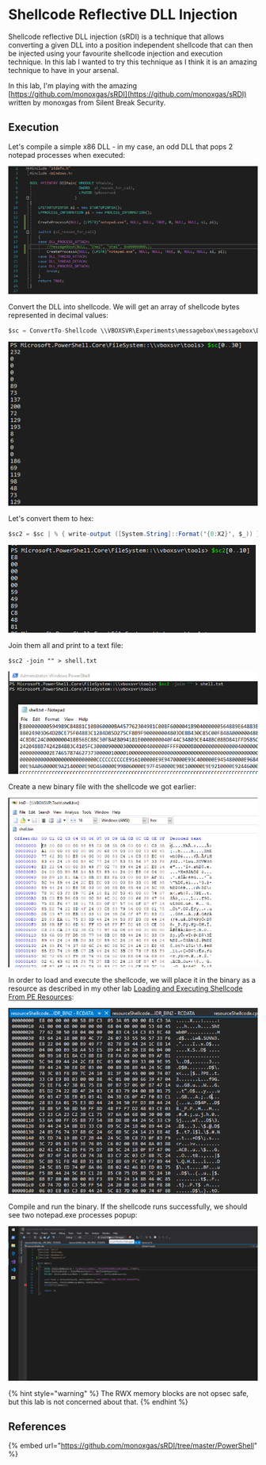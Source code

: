 # Shellcode Reflective DLL Injection

Shellcode reflective DLL injection \(sRDI\) is a technique that allows converting a given DLL into a position independent shellcode that can then be injected using your favourite shellcode injection and execution technique. In this lab I wanted to try this technique as I think it is an amazing technique to have in your arsenal.

In this lab, I'm playing with the amazing [https://github.com/monoxgas/sRDI](https://github.com/monoxgas/sRDI) written by monoxgas from Silent Break Security.

## Execution

Let's compile a simple x86 DLL - in my case, an odd DLL that pops 2 notepad processes when executed:

![](../../.gitbook/assets/image%20%28167%29.png)

Convert the DLL into shellcode. We will get an array of shellcode bytes represented in decimal values:

```csharp
$sc = ConvertTo-Shellcode \\VBOXSVR\Experiments\messagebox\messagebox\Debug\messagebox.dll
```

![](../../.gitbook/assets/image%20%28131%29.png)

Let's convert them to hex:

```csharp
$sc2 = $sc | % { write-output ([System.String]::Format('{0:X2}', $_)) }
```

![](../../.gitbook/assets/image%20%28121%29.png)

Join them all and print to a text file:

```text
$sc2 -join "" > shell.txt
```

![](../../.gitbook/assets/image%20%28106%29.png)

Create a new binary file with the shellcode we got earlier:

![](../../.gitbook/assets/image%20%28108%29.png)

In order to load and execute the shellcode, we will place it in the binary as a resource as described in my other lab [Loading and Executing Shellcode From PE Resources](loading-and-executing-shellcode-from-portable-executable-resources.md):

![](../../.gitbook/assets/image%20%28187%29.png)

Compile and run the binary. If the shellcode runs successfully, we should see two notepad.exe processes popup:

![](../../.gitbook/assets/pop-2notepads.gif)

{% hint style="warning" %}
The RWX memory blocks are not opsec safe, but this lab is not concerned about that.
{% endhint %}

## References

{% embed url="https://github.com/monoxgas/sRDI/tree/master/PowerShell" %}



